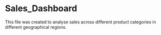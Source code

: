 # Sales_Dashboard
This file was created to analyse sales across different product categories in different geographical regions.
